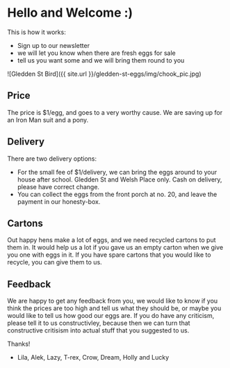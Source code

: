 # Hello and Welcome :)

This is how it works:

 * Sign up to our newsletter
 * we will let you know when there are fresh eggs for sale
 * tell us you want some and we will bring them round to you

![Gledden St Bird]({{ site.url }}/gledden-st-eggs/img/chook_pic.jpg)


## Price

The price is $1/egg, and goes to a very worthy cause. We are saving up for an Iron Man suit and a pony.


## Delivery

There are two delivery options:

 * For the small fee of $1/delivery, we can bring the eggs around to your house after school. Gledden St and Welsh Place only. Cash on delivery, please have correct change.
 * You can collect the eggs from the front porch at no. 20, and leave the payment in our honesty-box.


## Cartons

Out happy hens make a lot of eggs, and we need recycled cartons to put them in. It would help us a lot if you gave us an empty carton when we give you one with eggs in it. If you have spare cartons that you would like to recycle, you can give them to us. 


## Feedback

We are happy to get any feedback from you, we would like to know if you think the prices are too high and tell us what they should be, or maybe you would like to tell us how good our eggs are. If you do have any criticism, please tell it to us constructivley, because then we can turn that constructive critisism into actual stuff that you suggested to us. 

Thanks!

 - Lila, Alek, Lazy, T-rex, Crow, Dream, Holly and Lucky 

